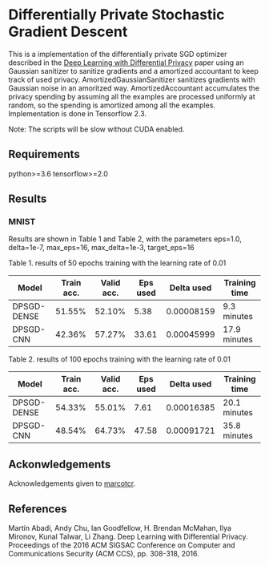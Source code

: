 # Differentially Private Stochastic Gradient Descent

This is a implementation of the differentially private SGD optimizer described in the [Deep Learning with Differential Privacy](https://arxiv.org/abs/1607.00133) paper using an Gaussian sanitizer to sanitize gradients and a amortized accountant to keep track of used privacy. AmortizedGaussianSanitizer sanitizes gradients with Gaussian noise in an amoritzed way. AmortizedAccountant accumulates the privacy spending by assuming all the examples are processed uniformly at random, so the spending is amortized among all the examples. Implementation is done in Tensorflow 2.3.

Note: The scripts will be slow without CUDA enabled.

## Requirements
python>=3.6
tensorflow>=2.0

## Results
### MNIST
Results are shown in Table 1 and Table 2, with the parameters eps=1.0, delta=1e-7, max_eps=16, max_delta=1e-3, target_eps=16

Table 1. results of 50 epochs training with the learning rate of 0.01

| Model      | Train acc.  | Valid acc.  | Eps used | Delta used | Training time |
| -----      | -----       | ----        | ----     | ----       | ----
| DPSGD-DENSE|  51.55%     | 52.10%      | 5.38     | 0.00008159 | 9.3 minutes
| DPSGD-CNN  |  42.36%     | 57.27%      | 33.61    | 0.00045999 | 17.9 minutes

Table 2. results of 100 epochs training with the learning rate of 0.01

| Model      | Train acc.  | Valid acc.  | Eps used | Delta used | Training time |
| -----      | -----       | ----        | ----     | ----       | ----
| DPSGD-DENSE|  54.33%     | 55.01%      | 7.61     | 0.00016385 | 20.1 minutes
| DPSGD-CNN  |  48.54%     | 64.73%      | 47.58    | 0.00091721 | 35.8 minutes


## Ackonwledgements
Acknowledgements given to [marcotcr](https://github.com/marcotcr/tf-models).

## References
Martín Abadi, Andy Chu, Ian Goodfellow, H. Brendan McMahan, Ilya Mironov, Kunal Talwar, Li Zhang. Deep Learning with Differential Privacy. Proceedings of the 2016 ACM SIGSAC Conference on Computer and Communications Security (ACM CCS), pp. 308-318, 2016.


